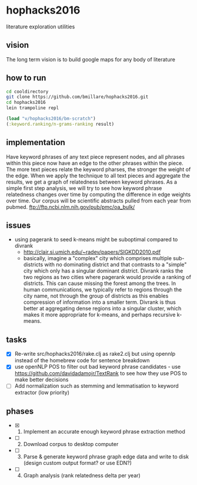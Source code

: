 # hophacks2016
literature exploration utilities

## vision
The long term vision is to build google maps for any body of literature

## how to run

```bash
cd cooldirectory
git clone https://github.com/bmillare/hophacks2016.git
cd hophacks2016
lein trampoline repl
```

```clojure
(load "v/hophacks2016/bm-scratch")
(:keyword.ranking/n-grams-ranking result)
```

## implementation
Have keyword phrases of any text piece represent nodes, and all phrases within this piece now have an edge to the other phrases within the piece. The more text pieces relate the keyword pharses, the stronger the weight of the edge. When we apply the technique to all text pieces and aggregate the results, we get a graph of relatedness between keyword phrases. As a simple first step analysis, we will try to see how keyword phrase relatedness changes over time by computing the difference in edge weights over time. Our corpus will be scientific abstracts pulled from each year from pubmed. ftp://ftp.ncbi.nlm.nih.gov/pub/pmc/oa_bulk/

## issues
- using pagerank to seed k-means might be suboptimal compared to divrank
  - http://clair.si.umich.edu/~radev/papers/SIGKDD2010.pdf
  - basically, imagine a "complex" city which comprises multiple sub-districts with no dominating district and that contrasts to a "simple" city which only has a singular dominant district. Divrank ranks the two regions as two cities where pagerank would provide a ranking of districts. This can cause missing the forest among the trees. In human communications, we typically refer to regions through the city name, not through the group of districts as this enables compression of information into a smaller term. Divrank is thus better at aggregating dense regions into a singular cluster, which makes it more appropriate for k-means, and perhaps recursive k-means.

## tasks
- [X] Re-write src/hophacks2016/rake.clj as rake2.clj but using opennlp instead of the homebrew code for sentence breakdown
- [X] use openNLP POS to filter out bad keyword phrase candidates
      - use https://github.com/davidadamojr/TextRank to see how they use POS to make better decisions
- [ ] Add normalization such as stemming and lemmatisation to keyword extractor (low priority)

## phases
- [X] 1. Implement an accurate enough keyword phrase extraction method
- [ ] 2. Download corpus to desktop computer
- [ ] 3. Parse & generate keyword phrase graph edge data and write to disk (design custom output format? or use EDN?)
- [ ] 4. Graph analysis (rank relatedness delta per year)
